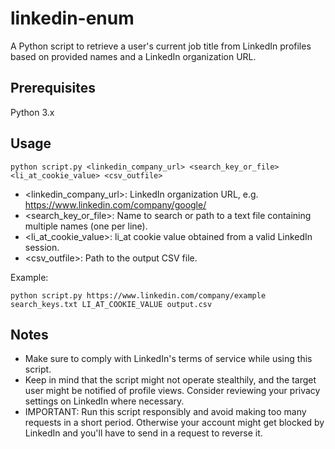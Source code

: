 # linkedin-enum

A Python script to retrieve a user's current job title from LinkedIn profiles based on provided names and a LinkedIn organization URL.

## Prerequisites
Python 3.x

## Usage

`python script.py <linkedin_company_url> <search_key_or_file> <li_at_cookie_value> <csv_outfile>`

- <linkedin_company_url>: LinkedIn organization URL, e.g. https://www.linkedin.com/company/google/
- <search_key_or_file>: Name to search or path to a text file containing multiple names (one per line).
- <li_at_cookie_value>: li_at cookie value obtained from a valid LinkedIn session.
- <csv_outfile>: Path to the output CSV file.

Example:

`python script.py https://www.linkedin.com/company/example search_keys.txt LI_AT_COOKIE_VALUE output.csv`

## Notes
- Make sure to comply with LinkedIn's terms of service while using this script.
- Keep in mind that the script might not operate stealthily, and the target user might be notified of profile views. Consider reviewing your privacy settings on LinkedIn where necessary.
- IMPORTANT: Run this script responsibly and avoid making too many requests in a short period. Otherwise your account might get blocked by LinkedIn and you'll have to send in a request to reverse it.

